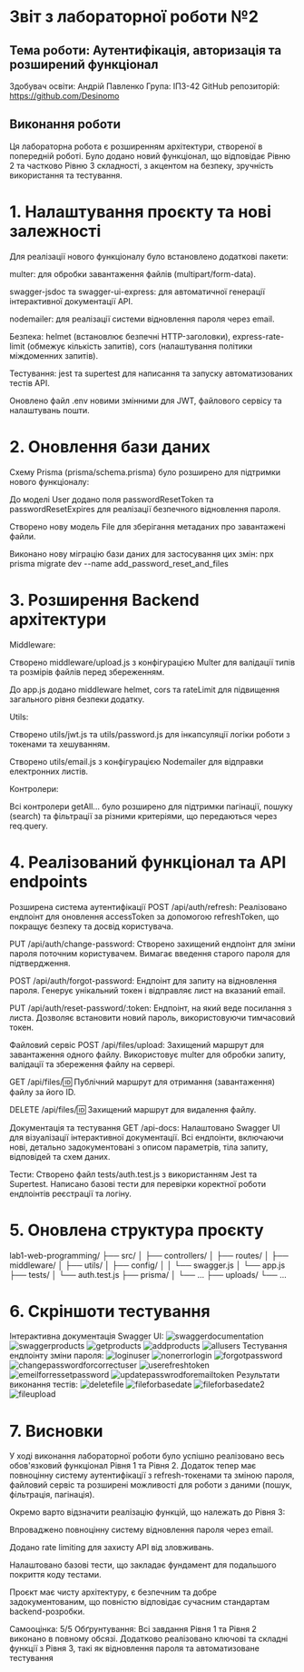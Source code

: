 # Звіт з лабораторної роботи №2
## Тема роботи: Аутентифікація, авторизація та розширений функціонал
Здобувач освіти: Андрій Павленко
Група: ІПЗ-42
GitHub репозиторій: https://github.com/Desinomo

## Виконання роботи
Ця лабораторна робота є розширенням архітектури, створеної в попередній роботі. Було додано новий функціонал, що відповідає Рівню 2 та частково Рівню 3 складності, з акцентом на безпеку, зручність використання та тестування.

# 1. Налаштування проєкту та нові залежності
Для реалізації нового функціоналу було встановлено додаткові пакети:

multer: для обробки завантаження файлів (multipart/form-data).

swagger-jsdoc та swagger-ui-express: для автоматичної генерації інтерактивної документації API.

nodemailer: для реалізації системи відновлення пароля через email.

Безпека: helmet (встановлює безпечні HTTP-заголовки), express-rate-limit (обмежує кількість запитів), cors (налаштування політики міждоменних запитів).

Тестування: jest та supertest для написання та запуску автоматизованих тестів API.

Оновлено файл .env новими змінними для JWT, файлового сервісу та налаштувань пошти.

# 2. Оновлення бази даних
Схему Prisma (prisma/schema.prisma) було розширено для підтримки нового функціоналу:

До моделі User додано поля passwordResetToken та passwordResetExpires для реалізації безпечного відновлення пароля.

Створено нову модель File для зберігання метаданих про завантажені файли.

Виконано нову міграцію бази даних для застосування цих змін: npx prisma migrate dev --name add_password_reset_and_files

# 3. Розширення Backend архітектури
Middleware:

Створено middleware/upload.js з конфігурацією Multer для валідації типів та розмірів файлів перед збереженням.

До app.js додано middleware helmet, cors та rateLimit для підвищення загального рівня безпеки додатку.

Utils:

Створено utils/jwt.js та utils/password.js для інкапсуляції логіки роботи з токенами та хешуванням.

Створено utils/email.js з конфігурацією Nodemailer для відправки електронних листів.

Контролери:

Всі контролери getAll... було розширено для підтримки пагінації, пошуку (search) та фільтрації за різними критеріями, що передаються через req.query.

# 4. Реалізований функціонал та API endpoints
Розширена система аутентифікації
POST /api/auth/refresh: Реалізовано ендпоінт для оновлення accessToken за допомогою refreshToken, що покращує безпеку та досвід користувача.

PUT /api/auth/change-password: Створено захищений ендпоінт для зміни пароля поточним користувачем. Вимагає введення старого пароля для підтвердження.

POST /api/auth/forgot-password: Ендпоінт для запиту на відновлення пароля. Генерує унікальний токен і відправляє лист на вказаний email.

PUT /api/auth/reset-password/:token: Ендпоінт, на який веде посилання з листа. Дозволяє встановити новий пароль, використовуючи тимчасовий токен.

Файловий сервіс
POST /api/files/upload: Захищений маршрут для завантаження одного файлу. Використовує multer для обробки запиту, валідації та збереження файлу на сервері.

GET /api/files/:id: Публічний маршрут для отримання (завантаження) файлу за його ID.

DELETE /api/files/:id: Захищений маршрут для видалення файлу.

Документація та тестування
GET /api-docs: Налаштовано Swagger UI для візуалізації інтерактивної документації. Всі ендпоінти, включаючи нові, детально задокументовані з описом параметрів, тіла запиту, відповідей та схем даних.

Тести: Створено файл tests/auth.test.js з використанням Jest та Supertest. Написано базові тести для перевірки коректної роботи ендпоінтів реєстрації та логіну.

# 5. Оновлена структура проєкту
lab1-web-programming/
├── src/
│ ├── controllers/
│ ├── routes/
│ ├── middleware/
│ ├── utils/
│ ├── config/
│ │ └── swagger.js
│ └── app.js
├── tests/
│ └── auth.test.js
├── prisma/
│ └── ...
├── uploads/
└── ...
# 6. Скріншоти тестування
Інтерактивна документація Swagger UI: 
![swaggerdocumentation](swaggerdocumentation.png)
![swaggerproducts](swaggerproducts.png)
![getproducts](getproducts.png)
![addproducts](addproducts.png)
![allusers](allusers.png)
Тестування ендпоінту зміни пароля:
![loginuser](loginuser.png)
![nonerrorlogin](nonerrorlogin.png)
![forgotpassword](forgotpassword.png)
![changepasswordforcorrectuser](changepasswordforcorrectuser.png)
![userefreshtoken](userefreshtoken.png)
![emeilforressetpassword](emeilforressetpassword.png)
![updatepasswrodforemailtoken](updatepasswordforemailtoken.png)
Результати виконання тестів:
![deletefile](deletefile.png)
![fileforbasedate](fileforbasedate.png)
![fileforbasedate2](fileforbasedate2.png)
![fileupload](fileupload.png)

# 7. Висновки
У ході виконання лабораторної роботи було успішно реалізовано весь обов'язковий функціонал Рівня 1 та Рівня 2. Додаток тепер має повноцінну систему аутентифікації з refresh-токенами та зміною пароля, файловий сервіс та розширені можливості для роботи з даними (пошук, фільтрація, пагінація).

Окремо варто відзначити реалізацію функцій, що належать до Рівня 3:

Впроваджено повноцінну систему відновлення пароля через email.

Додано rate limiting для захисту API від зловживань.

Налаштовано базові тести, що закладає фундамент для подальшого покриття коду тестами.

Проєкт має чисту архітектуру, є безпечним та добре задокументованим, що повністю відповідає сучасним стандартам backend-розробки.

Самооцінка: 5/5
Обґрунтування: Всі завдання Рівня 1 та Рівня 2 виконано в повному обсязі. Додатково реалізовано ключові та складні функції з Рівня 3, такі як відновлення пароля та автоматизоване тестування